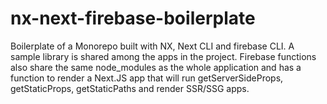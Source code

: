 # nx-next-firebase-boilerplate
Boilerplate of a Monorepo built with NX, Next CLI and firebase CLI. A sample library is shared among the apps in the project. Firebase functions also share the same node_modules as the whole application and has a function to render a Next.JS app that will run getServerSideProps, getStaticProps, getStaticPaths and render SSR/SSG apps. 
